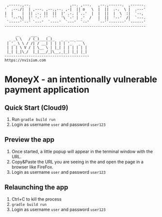```
 ,-----.,--.                  ,--. ,---.   ,--.,------.  ,------.
'  .--./|  | ,---. ,--.,--. ,-|  || o   \  |  ||  .-.  \ |  .---'
|  |    |  || .-. ||  ||  |' .-. |`..'  |  |  ||  |  \  :|  `--, 
'  '--'\|  |' '-' ''  ''  '\ `-' | .'  /   |  ||  '--'  /|  `---.
 `-----'`--' `---'  `----'  `---'  `--'    `--'`-------' `------'
----------------------------------------------------------------- 
```

```
     __     ___     _                 
  _ _\ \   / (_)___(_)_   _ _ __ ___  
 | '_ \ \ / /| / __| | | | | '_ ` _ \ 
 | | | \ V / | \__ \ | |_| | | | | | |
 |_| |_|\_/  |_|___/_|\__,_|_| |_| |_|
---------------------------------------
https://nvisium.com
```                                      

MoneyX - an intentionally vulnerable payment application
===

Quick Start (Cloud9)
----
1. Run ```gradle build run```
2. Login as username `user` and password `user123`

Preview the app
----
1. Once started, a little popup will appear in the terminal window with the URL.
2. Copy&Paste the URL you are seeing in the and open the page in a browser like FireFox.
3. Login as username `user` and password `user123`

Relaunching the app
----
1. Ctrl+C to kill the process
2. ```gradle build run```
3. Login as username `user` and password `user123`
